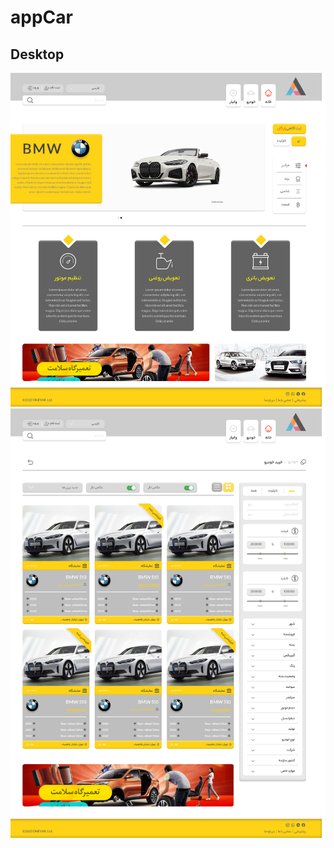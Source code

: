 # appCar
  ## Desktop
![appCar-desktop-compressed](https://github.com/neda1998/appCar/blob/main/img/Screenshot%202022-06-17%20at%2004-45-13%20project7.png)
![appCar-desktop-compressed](https://github.com/neda1998/appCar/blob/main/img/Screenshot%202022-06-17%20at%2004-45-35%20project7.png)